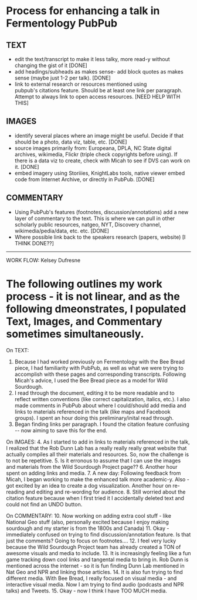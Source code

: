 Process for enhancing a talk in Fermentology PubPub
===

TEXT
---
- edit the text/transcript to make it less talky, more read-y without changing the gist of it [DONE]
- add headings/subheads as makes sense- add block quotes as makes sense (maybe just 1-2 per talk). [DONE]
- link to external research or resources mentioned using pubpub's citations feature. Should be at least one link per paragraph. Attempt to always link to open access resources. [NEED HELP WITH THIS] 

IMAGES
---
- identify several places where an image might be useful. Decide if that should be a photo, data viz, table, etc. [DONE]
- source images primarily from: Europeana, DPLA, NC State digital archives, wikimedia, Flickr (triple check copyrights before using). If there is a data viz to create, check with Micah to see if DVS can work on it. [DONE]
- embed imagery using Storiiies, KnightLabs tools, native viewer embed code from Internet Archive, or directly in PubPub. [DONE]

COMMENTARY
---
- Using PubPub's features (footnotes, discussion/annotations) add a new layer of commentary to the text. This is where we can pull in other scholarly public resources, natgeo, NYT, Discovery channel, wikimedia/pedia/data, etc. etc. [DONE]
- Where possible link back to the speakers research (papers, website) [I THINK DONE??]
---
WORK FLOW: Kelsey Dufresne 

The following outlines my work process - it is not linear, and as the following dmeonstrates, I populated Text, Images, and Commentary sometimes simultaneously. 
===
On TEXT: 
1. Because I had worked previously on Fermentology with the Bee Bread piece, I had familiarity with PubPub, as well as what we were trying to accomplish with these pages and corresponding transcripts. Following Micah's advice, I used the Bee Bread piece as a model for Wild Sourdough.
2. I read through the document, editing it to be more readable and to reflect written conventions (like correct capitalization, italics, etc.). I also made comments in PubPub about where I could/should add media and links to materials referenced in the talk (like maps and Facebook groups). I spent an hour doing this preliminary/inital read through.
3. Began finding links per paragraph. I found the citation feature confusing -- now aiming to save this for the end.

On IMGAES:
4. As I started to add in links to materials referenced in the talk, I realized that the Rob Dunn Lab has a really really really great website that actually compiles all their materials and resources. So, now the challenge is to not be repetitive. 
5. Is it erronous to assume that I can use the images and materials from the Wild Sourdough Project page??
6. Another hour spent on adding links and media.
7. A new day: Following feedback from Micah, I began working to make the enhanced talk more academic-y. Also - got excited by an idea to create a dog visualization. Another hour on re-reading and editing and re-wording for audience. 
8. Still worried about the citation feature because when I first tried it I accidentally deleted text and could not find an UNDO button. 

On COMMENTARY:
10. Now working on adding extra cool stuff - like National Geo stuff (also, personally excited because I enjoy making sourdough and my starter is from the 1800s and Canada) 
11. Okay - immediately confused on trying to find discussion/annotation feature. Is that just the comments? Going to focus on footnotes.... 
12. I feel very lucky because the Wild Sourdough Project team has already created a TON of awesome visuals and media to include.
13. It is increasingly feeling like a fun game tracking down cool links and tangental media to bring in. Rob Dunn is mentioned across the internet - so it is fun finding Dunn Lab mentioned in Nat Geo and NPR and linking those articles.
14. It is also fun trying to find different media. With Bee Bread, I really focused on visual media - and interactive visual media. Now I am trying to find audio (podcasts and NPR talks) and Tweets.
15. Okay - now I think I have TOO MUCH media.
